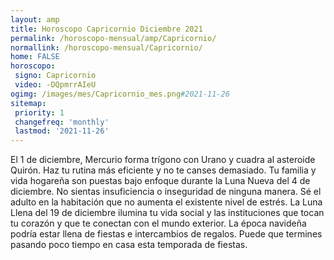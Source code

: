 ```yaml
---
layout: amp
title: Horoscopo Capricornio Diciembre 2021 
permalink: /horoscopo-mensual/amp/Capricornio/
normallink: /horoscopo-mensual/Capricornio/
home: FALSE
horoscopo:
 signo: Capricornio
 video: -DQpmrrAIeU
ogimg: /images/mes/Capricornio_mes.png#2021-11-26
sitemap:
 priority: 1
 changefreq: 'monthly'
 lastmod: '2021-11-26'
---
```



El 1 de diciembre, Mercurio forma trígono con Urano y cuadra al asteroide Quirón. Haz tu rutina más eficiente y no te canses demasiado. Tu familia y vida hogareña son puestas bajo enfoque durante la Luna Nueva del 4 de diciembre. No sientas insuficiencia o inseguridad de ninguna manera. Sé el adulto en la habitación que no aumenta el existente nivel de estrés. La Luna Llena del 19 de diciembre ilumina tu vida social y las instituciones que tocan tu corazón y que te conectan con el mundo exterior. La época navideña podría estar llena de fiestas e intercambios de regalos. Puede que termines pasando poco tiempo en casa esta temporada de fiestas.